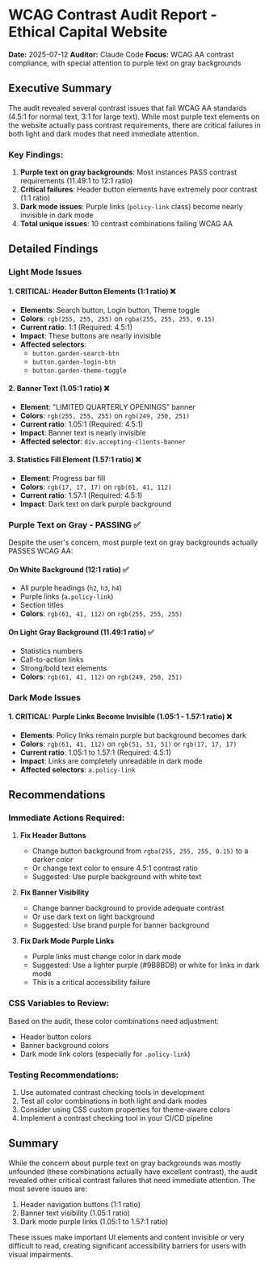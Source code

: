 # WCAG Contrast Audit Report - Ethical Capital Website

**Date:** 2025-07-12
**Auditor:** Claude Code
**Focus:** WCAG AA contrast compliance, with special attention to purple text on gray backgrounds

## Executive Summary

The audit revealed several contrast issues that fail WCAG AA standards (4.5:1 for normal text, 3:1 for large text). While most purple text elements on the website actually pass contrast requirements, there are critical failures in both light and dark modes that need immediate attention.

### Key Findings:
1. **Purple text on gray backgrounds**: Most instances PASS contrast requirements (11.49:1 to 12:1 ratio)
2. **Critical failures**: Header button elements have extremely poor contrast (1:1 ratio)
3. **Dark mode issues**: Purple links (`policy-link` class) become nearly invisible in dark mode
4. **Total unique issues**: 10 contrast combinations failing WCAG AA

## Detailed Findings

### Light Mode Issues

#### 1. CRITICAL: Header Button Elements (1:1 ratio) ❌
- **Elements**: Search button, Login button, Theme toggle
- **Colors**: `rgb(255, 255, 255)` on `rgba(255, 255, 255, 0.15)`
- **Current ratio**: 1:1 (Required: 4.5:1)
- **Impact**: These buttons are nearly invisible
- **Affected selectors**:
  - `button.garden-search-btn`
  - `button.garden-login-btn`
  - `button.garden-theme-toggle`

#### 2. Banner Text (1.05:1 ratio) ❌
- **Element**: "LIMITED QUARTERLY OPENINGS" banner
- **Colors**: `rgb(255, 255, 255)` on `rgb(249, 250, 251)`
- **Current ratio**: 1.05:1 (Required: 4.5:1)
- **Impact**: Banner text is nearly invisible
- **Affected selector**: `div.accepting-clients-banner`

#### 3. Statistics Fill Element (1.57:1 ratio) ❌
- **Element**: Progress bar fill
- **Colors**: `rgb(17, 17, 17)` on `rgb(61, 41, 112)`
- **Current ratio**: 1.57:1 (Required: 4.5:1)
- **Impact**: Dark text on dark purple background

### Purple Text on Gray - PASSING ✅

Despite the user's concern, most purple text on gray backgrounds actually PASSES WCAG AA:

#### On White Background (12:1 ratio) ✅
- All purple headings (`h2`, `h3`, `h4`)
- Purple links (`a.policy-link`)
- Section titles
- **Colors**: `rgb(61, 41, 112)` on `rgb(255, 255, 255)`

#### On Light Gray Background (11.49:1 ratio) ✅
- Statistics numbers
- Call-to-action links
- Strong/bold text elements
- **Colors**: `rgb(61, 41, 112)` on `rgb(249, 250, 251)`

### Dark Mode Issues

#### 1. CRITICAL: Purple Links Become Invisible (1.05:1 - 1.57:1 ratio) ❌
- **Elements**: Policy links remain purple but background becomes dark
- **Colors**: `rgb(61, 41, 112)` on `rgb(51, 51, 51)` or `rgb(17, 17, 17)`
- **Current ratio**: 1.05:1 to 1.57:1 (Required: 4.5:1)
- **Impact**: Links are completely unreadable in dark mode
- **Affected selectors**: `a.policy-link`

## Recommendations

### Immediate Actions Required:

1. **Fix Header Buttons**
   - Change button background from `rgba(255, 255, 255, 0.15)` to a darker color
   - Or change text color to ensure 4.5:1 contrast ratio
   - Suggested: Use purple background with white text

2. **Fix Banner Visibility**
   - Change banner background to provide adequate contrast
   - Or use dark text on light background
   - Suggested: Use brand purple for banner background

3. **Fix Dark Mode Purple Links**
   - Purple links must change color in dark mode
   - Suggested: Use a lighter purple (#9B8BDB) or white for links in dark mode
   - This is a critical accessibility failure

### CSS Variables to Review:

Based on the audit, these color combinations need adjustment:
- Header button colors
- Banner background colors
- Dark mode link colors (especially for `.policy-link`)

### Testing Recommendations:

1. Use automated contrast checking tools in development
2. Test all color combinations in both light and dark modes
3. Consider using CSS custom properties for theme-aware colors
4. Implement a contrast checking tool in your CI/CD pipeline

## Summary

While the concern about purple text on gray backgrounds was mostly unfounded (these combinations actually have excellent contrast), the audit revealed other critical contrast failures that need immediate attention. The most severe issues are:

1. Header navigation buttons (1:1 ratio)
2. Banner text visibility (1.05:1 ratio)
3. Dark mode purple links (1.05:1 to 1.57:1 ratio)

These issues make important UI elements and content invisible or very difficult to read, creating significant accessibility barriers for users with visual impairments.
